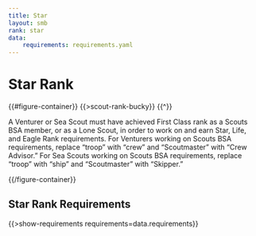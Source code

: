 ```yaml
---
title: Star
layout: smb
rank: star
data:
    requirements: requirements.yaml
---
```


# Star Rank

{{#figure-container}}
{{>scout-rank-bucky}}
{{^}}

A Venturer or Sea Scout must have achieved First Class rank as a Scouts BSA member, or as a Lone Scout, in order to work on and earn Star, Life, and Eagle Rank requirements. For Venturers working on Scouts BSA requirements, replace “troop” with “crew” and “Scoutmaster” with “Crew Advisor.” For Sea Scouts working on Scouts BSA requirements, replace “troop” with “ship” and “Scoutmaster” with “Skipper.”

{{/figure-container}}

## Star Rank Requirements

{{>show-requirements requirements=data.requirements}}
